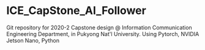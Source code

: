 # ICE_CapStone_AI_Follower
Git repository for 2020-2 Capstone design @ Information Communication Engineering Department, in Pukyong Nat'l University.  Using Pytorch, NVIDIA Jetson Nano, Python
